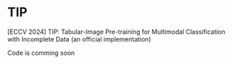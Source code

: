 # TIP
[ECCV 2024] TIP: Tabular-Image Pre-training for Multimodal Classification with Incomplete Data (an official implementation)

Code is comming soon
